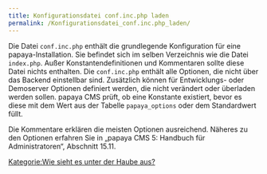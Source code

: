 ```yaml
---
title: Konfigurationsdatei conf.inc.php laden
permalink: /Konfigurationsdatei_conf.inc.php_laden/
---
```


Die Datei `conf.inc.php` enthält die grundlegende Konfiguration für eine papaya-Installation. Sie befindet sich im selben Verzeichnis wie die Datei `index.php`. Außer Konstantendefinitionen und Kommentaren sollte diese Datei nichts enthalten. Die `conf.inc.php` enthält alle Optionen, die nicht über das Backend einstellbar sind. Zusätzlich können für Entwicklungs- oder Demoserver Optionen definiert werden, die nicht verändert oder überladen werden sollen. papaya CMS prüft, ob eine Konstante existiert, bevor es diese mit dem Wert aus der Tabelle `papaya_options` oder dem Standardwert füllt.

Die Kommentare erklären die meisten Optionen ausreichend. Näheres zu den Optionen erfahren Sie in „papaya CMS 5: Handbuch für Administratoren“, Abschnitt 15.11.

[Kategorie:Wie sieht es unter der Haube aus?](export_de/Kategorie:Wie_sieht_es_unter_der_Haube_aus? )